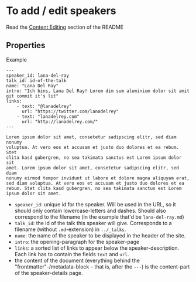 # To add / edit speakers

Read the [Content Editing](../README.md#content-editing) section of the README

## Properties

Example

    ---
    speaker_id: lana-del-ray
    talk_id: id-of-the-talk
    name: "Lana Del Ray"
    intro: "Ich bins, Lana Del Ray! Lorem dim sum aluminium dolor sit amit git commit it's lit"
    links:
        - text: "@lanadelrey"
          url: "https://twitter.com/lanadelrey"
        - text: "lanadelrey.com"
          url: "http://lanadelrey.com/"
    ---

    Lorem ipsum dolor sit amet, consetetur sadipscing elitr, sed diam nonumy
    voluptua. At vero eos et accusam et justo duo dolores et ea rebum. Stet
    clita kasd gubergren, no sea takimata sanctus est Lorem ipsum dolor sit
    amet. Lorem ipsum dolor sit amet, consetetur sadipscing elitr, sed diam
    nonumy eirmod tempor invidunt ut labore et dolore magna aliquyam erat,
    sed diam voluptua. At vero eos et accusam et justo duo dolores et ea
    rebum. Stet clita kasd gubergren, no sea takimata sanctus est Lorem
    ipsum dolor sit amet.

 - `speaker_id`: unique id for the speaker.
   Will be used in the URL, so it should only contain lowercase-letters
   and dashes. Should also correspond to the filename (in the example that'd be `lana-del-ray.md`)
 - `talk_id`: the id of the talk this speaker will give. Corresponds to a filename (without `.md`-extension) in `../_talks`.
 - `name`: the name of the speaker to be displayed in the header of the site.
 - `intro`: the opening-paragraph for the speaker-page
 - `links`: a sorted list of links to appear below the speaker-description. Each link has to contain the fields `text` and `url`.
 - the content of the document (everything behind the "frontmatter"-/metadata-block – that is, after the `---`) is the content-part of the speaker-details page.
